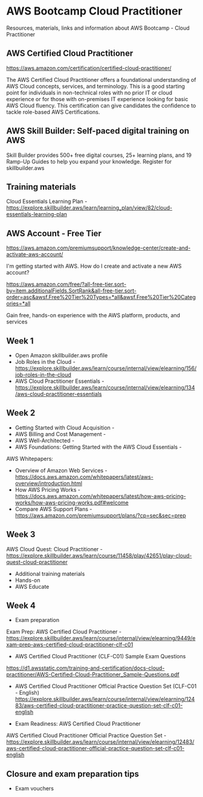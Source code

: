 # AWS Bootcamp Cloud Practitioner

Resources, materials, links and information about AWS Bootcamp - Cloud Practitioner

## AWS Certified Cloud Practitioner

<https://aws.amazon.com/certification/certified-cloud-practitioner/>

The AWS Certified Cloud Practitioner offers a foundational understanding of AWS Cloud concepts, services, and terminology. This is a good starting point for individuals in non-technical roles with no prior IT or cloud experience or for those with on-premises IT experience looking for basic AWS Cloud fluency. This certification can give candidates the confidence to tackle role-based AWS Certifications.

## AWS Skill Builder: Self-paced digital training on AWS

Skill Builder provides 500+ free digital courses, 25+ learning plans, and 19 Ramp-Up Guides to help you expand your knowledge.
Register for skillbuilder.aws

## Training materials

Cloud Essentials Learning Plan - <https://explore.skillbuilder.aws/learn/learning_plan/view/82/cloud-essentials-learning-plan>

## AWS Account - Free Tier

<https://aws.amazon.com/premiumsupport/knowledge-center/create-and-activate-aws-account/>

I'm getting started with AWS. How do I create and activate a new AWS account?

<https://aws.amazon.com/free/?all-free-tier.sort-by=item.additionalFields.SortRank&all-free-tier.sort-order=asc&awsf.Free%20Tier%20Types=*all&awsf.Free%20Tier%20Categories=*all>

Gain free, hands-on experience with the AWS platform, products, and services

## Week 1

* Open Amazon skillbuilder.aws profile
* Job Roles in the Cloud - <https://explore.skillbuilder.aws/learn/course/internal/view/elearning/156/job-roles-in-the-cloud>
* AWS Cloud Practitioner Essentials - <https://explore.skillbuilder.aws/learn/course/internal/view/elearning/134/aws-cloud-practitioner-essentials>

## Week 2

* Getting Started with Cloud Acquisition -
* AWS Billing and Cost Management -
* AWS Well-Architected -
* AWS Foundations: Getting Started with the AWS Cloud Essentials -

AWS Whitepapers:

* Overview of Amazon Web Services - <https://docs.aws.amazon.com/whitepapers/latest/aws-overview/introduction.html>
* How AWS Pricing Works - <https://docs.aws.amazon.com/whitepapers/latest/how-aws-pricing-works/how-aws-pricing-works.pdf#welcome>
* Compare AWS Support Plans - <https://aws.amazon.com/premiumsupport/plans/?cp=sec&sec=prep>

## Week 3

AWS Cloud Quest: Cloud Practitioner - <https://explore.skillbuilder.aws/learn/course/11458/play/42651/play-cloud-quest-cloud-practitioner>

* Additional training materials
* Hands-on
* AWS Educate

## Week 4

* Exam preparation

Exam Prep: AWS Certified Cloud Practitioner - <https://explore.skillbuilder.aws/learn/course/internal/view/elearning/9449/exam-prep-aws-certified-cloud-practitioner-clf-c01>

* AWS Certified Cloud Practitioner (CLF-C01) Sample Exam Questions

<https://d1.awsstatic.com/training-and-certification/docs-cloud-practitioner/AWS-Certified-Cloud-Practitioner_Sample-Questions.pdf>

* AWS Certified Cloud Practitioner Official Practice Question Set (CLF-C01 - English)
<https://explore.skillbuilder.aws/learn/course/internal/view/elearning/12483/aws-certified-cloud-practitioner-practice-question-set-clf-c01-english>

* Exam Readiness: AWS Certified Cloud Practitioner

AWS Certified Cloud Practitioner Official Practice Question Set - <https://explore.skillbuilder.aws/learn/course/internal/view/elearning/12483/aws-certified-cloud-practitioner-official-practice-question-set-clf-c01-english>

## Closure and exam preparation tips

* Exam vouchers
